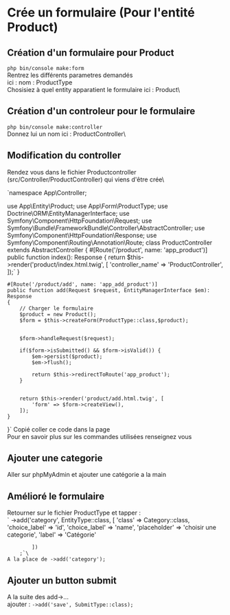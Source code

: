 # Crée un formulaire (Pour l'entité Product)
## Création d'un formulaire pour Product 
`php bin/console make:form`\
Rentrez les différents parametres demandés\
ici : nom : ProductType\
Chosisiez à quel entity apparatient le formulaire ici : Product\ 
## Création d'un controleur pour le formulaire
`php bin/console make:controller`\
Donnez lui un nom ici : ProductController\
## Modification du controller
Rendez vous dans le fichier Productcontroller (src/Controller/ProductController) qui viens d'être crée\

`namespace App\Controller;

use App\Entity\Product;
use App\Form\ProductType;
use Doctrine\ORM\EntityManagerInterface;
use Symfony\Component\HttpFoundation\Request;
use Symfony\Bundle\FrameworkBundle\Controller\AbstractController;
use Symfony\Component\HttpFoundation\Response;
use Symfony\Component\Routing\Annotation\Route;
class ProductController extends AbstractController
{
    #[Route('/product', name: 'app_product')]
    public function index(): Response
    {
        return $this->render('product/index.html.twig', [
            'controller_name' => 'ProductController',
        ]);`
    }

    #[Route('/product/add', name: 'app_add_product')]
    public function add(Request $request, EntityManagerInterface $em): Response
    {
        // Charger le formulaire
        $product = new Product();
        $form = $this->createForm(ProductType::class,$product);


        $form->handleRequest($request);

        if($form->isSubmitted() && $form->isValid()) {
            $em->persist($product);
            $em->flush();

            return $this->redirectToRoute('app_product');
        }


        return $this->render('product/add.html.twig', [
            'form' => $form->createView(),
        ]);
    }


}`
Copié coller ce code dans la page\
Pour en savoir plus sur les commandes utilisées renseignez vous
## Ajouter une categorie 
Aller sur phpMyAdmin et ajouter une catégorie a la main 
## Amélioré le formulaire
Retourner sur le fichier ProductType et tapper : \
`            ->add('category', EntityType::class, [
                'class' => Category::class,
                'choice_label' => 'id',
                'choice_label' => 'name',
                'placeholder' => 'choisir une categorie',
                'label' => 'Catégorie'

            ])
        ;`\
    A la place de ->add('category');
## Ajouter un button submit 
A la suite des add->...\
ajouter : `->add('save', SubmitType::class);`
